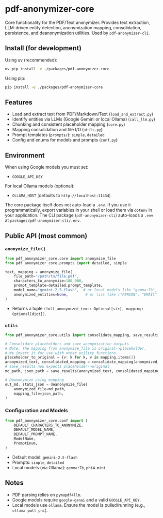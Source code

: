# pdf-anonymizer-core

Core functionality for the PDF/Text anonymizer. Provides text extraction, LLM-driven entity detection, anonymization mapping, consolidation, persistence, and deanonymization utilities. Used by `pdf-anonymizer-cli`.

## Install (for development)

Using uv (recommended):

```bash
uv pip install -e ./packages/pdf-anonymizer-core
```

Using pip:

```bash
pip install -e ./packages/pdf-anonymizer-core
```

## Features

- Load and extract text from PDF/Markdown/Text (`load_and_extract.py`)
- Identify entities via LLMs (Google Gemini or local Ollama) (`call_llm.py`)
- Chunking and consistent placeholder mapping (`core.py`)
- Mapping consolidation and file I/O (`utils.py`)
- Prompt templates (`prompts/`): `simple`, `detailed`
- Config and enums for models and prompts (`conf.py`)

## Environment

When using Google models you must set:

- `GOOGLE_API_KEY`

For local Ollama models (optional):

- `OLLAMA_HOST` (defaults to `http://localhost:11434`)

The core package itself does not auto-load a `.env`. If you use it programmatically, export variables in your shell or load them via `dotenv` in your application. The CLI package (`pdf-anonymizer-cli`) auto-loads a `.env` at `packages/pdf-anonymizer-cli/.env`.

## Public API (most common)

### `anonymize_file()`

```python
from pdf_anonymizer_core.core import anonymize_file
from pdf_anonymizer_core.prompts import detailed, simple

text, mapping = anonymize_file(
    file_path="/path/to/file.pdf",
    characters_to_anonymize=100_000,
    prompt_template=detailed.prompt_template,
    model_name="gemini-2.5-flash",  # or local models like "gemma:7b", "phi4-mini"
    anonymized_entities=None,        # or list like ["PERSON", "EMAIL"]
)
```

- Returns a tuple `(full_anonymized_text: Optional[str], mapping: Optional[dict])`.

### `utils`

```python
from pdf_anonymizer_core.utils import consolidate_mapping, save_results, deanonymize_file

# Consolidate placeholders and save anonymization outputs
# Note: The mapping from anonymize_file is original->placeholder.
# We invert it for use with other utility functions.
placeholder_to_original = {v: k for k, v in mapping.items()}
anonymized_text, consolidated_mapping = consolidate_mapping(anonymized_text, placeholder_to_original)
# save_results now expects placeholder->original
md_path, json_path = save_results(anonymized_text, consolidated_mapping, original_file_path)

# Deanonymize using mapping
out_md, stats_json = deanonymize_file(
    anonymized_file=md_path,
    mapping_file=json_path,
)
```

### Configuration and Models

```python
from pdf_anonymizer_core.conf import (
    DEFAULT_CHARACTERS_TO_ANONYMIZE,
    DEFAULT_MODEL_NAME,
    DEFAULT_PROMPT_NAME,
    ModelName,
    PromptEnum,
)
```

- Default model: `gemini-2.5-flash`
- Prompts: `simple`, `detailed`
- Local models (via Ollama): `gemma:7b`, `phi4-mini`

## Notes

- PDF parsing relies on `pymupdf4llm`.
- Google models require `google-genai` and a valid `GOOGLE_API_KEY`.
- Local models use `ollama`. Ensure the model is pulled/running (e.g., `ollama pull phi`).
